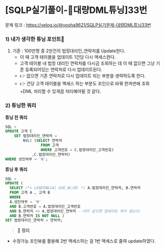 # \[SQLP실기풀이-대량DML튜닝]33번

문제 링크 : https://velog.io/@yooha9621/SQLP실기문제-대량DML튜닝33번

### 1) 내가 생각한 튜닝 포인트🤔

1. 기존 : 100만명 중 2만건의 법정대리인\_연락처를 Update한다.
   * 이 때 고객 테이블을 업데이트 1건당 다시 액세스한다.
   * 고객 테이블 내 법정 대리인 연락처를 다시금 조회하는 데 이 때 없으면 그냥 기존 등록되어있는 연락처로 다시 업데이트된다.
   * 👉 없으면 기존 연락처로 다시 업데이트 되는 부분을 생략하도록 한다.
   * 👉 건당 고객 테이블을 액세스 하는 부분도 조인으로 바꿔 한꺼번에 조회+DML 처리할 수 있게끔 처리해야될 것 같다.

### 2) 튜닝한 쿼리

**튜닝 전 쿼리**

```sql
SQL >
UPDATE 고객 C
	SET 법정대리인_연락처 =
    	NVL( (SELECT 연락처
				FROM 고객
				WHERE 고객번호 = C.법정대리인_고객번호)
			,C.법정대리인_연락처)
WHERE 성인여부 = 'N';
```

**튜닝 후 쿼리**

```sql
SQL >
UPDATE (
  SELECT /*+ LEADING(A) USE_NL(B) */ A.법정대리인_연락처, B.연락처
  FROM 고객 A , 고객 B
  WHERE
  A.성인여부 = 'N'
  AND B.고객번호 = A.법정대리인_고객번호
  AND B.연락처 <> A.법정대리인_연락처 --이미 같으면 업데이트 하지 않는다.
  AND B.연락처 IS NOT NULL )
SET 법정대리인_연락처 = 연락처;
```

> **🍎 정리**

* 수정가능 조인뷰를 활용해 2번 액세스하는 걸 1번 액세스로 줄여 update하였다.
